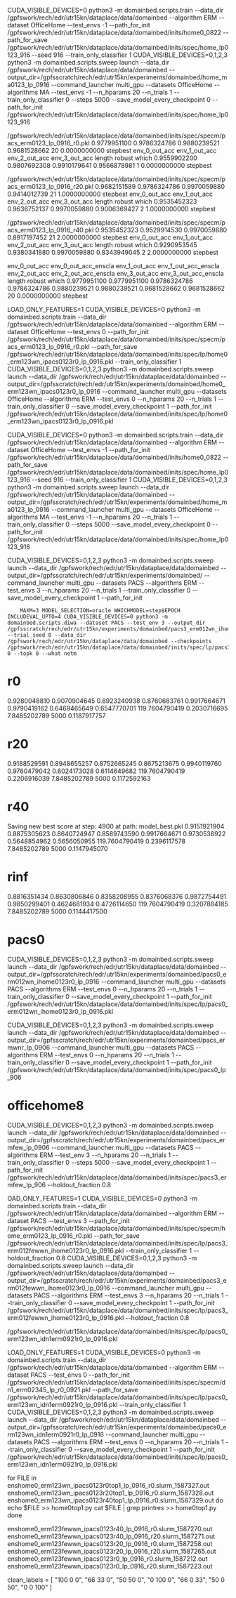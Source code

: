 CUDA_VISIBLE_DEVICES=0 python3 -m domainbed.scripts.train --data_dir /gpfswork/rech/edr/utr15kn/dataplace/data/domainbed --algorithm ERM --dataset OfficeHome --test_envs -1 --path_for_init /gpfswork/rech/edr/utr15kn/dataplace/data/domainbed/inits/home0_0822 --path_for_save /gpfswork/rech/edr/utr15kn/dataplace/data/domainbed/inits/spec/home_lp0123_916 --seed 916 --train_only_classifier 1
CUDA_VISIBLE_DEVICES=0,1,2,3 python3 -m domainbed.scripts.sweep launch --data_dir /gpfswork/rech/edr/utr15kn/dataplace/data/domainbed --output_dir=/gpfsscratch/rech/edr/utr15kn/experiments/domainbed/home_ma0123_lp_0916 --command_launcher multi_gpu --datasets OfficeHome --algorithms MA --test_envs -1 --n_hparams 20 --n_trials 1 --train_only_classifier 0 --steps 5000 --save_model_every_checkpoint 0 --path_for_init /gpfswork/rech/edr/utr15kn/dataplace/data/domainbed/inits/spec/home_lp0123_916


/gpfswork/rech/edr/utr15kn/dataplace/data/domainbed/inits/spec/specm/pacs_erm0123_lp_0916_r0.pkl
0.9779951100          0.9786324786          0.9880239521          0.9681528662          20                    0.0000000000          stepbest
env_0_out_acc         env_1_out_acc         env_2_out_acc         env_3_out_acc         length                robust                which
0.9559902200          0.9807692308          0.9910179641          0.9566878981          1                     0.0000000000          stepbest

/gpfswork/rech/edr/utr15kn/dataplace/data/domainbed/inits/spec/specm/pacs_erm0123_lp_0916_r20.pkl
0.9682151589          0.9786324786          0.9970059880          0.9414012739          21                    1.0000000000          stepbest
env_0_out_acc         env_1_out_acc         env_2_out_acc         env_3_out_acc         length                robust                which
0.9535452323          0.9636752137          0.9970059880          0.9006369427          2                     1.0000000000          stepbest


/gpfswork/rech/edr/utr15kn/dataplace/data/domainbed/inits/spec/specm/pacs_erm0123_lp_0916_r40.pkl
0.9535452323          0.9529914530          0.9970059880          0.8917197452          21                    2.0000000000          stepbest
env_0_out_acc         env_1_out_acc         env_2_out_acc         env_3_out_acc         length                robust                which
0.9290953545          0.9380341880          0.9970059880          0.8343949045          2                     2.0000000000          stepbest

env_0_out_acc         env_0_out_acc_enscla  env_1_out_acc         env_1_out_acc_enscla  env_2_out_acc         env_2_out_acc_enscla  env_3_out_acc         env_3_out_acc_enscla  length                robust                which
0.9779951100          0.9779951100          0.9786324786          0.9786324786          0.9880239521          0.9880239521          0.9681528662          0.9681528662          20                    0.0000000000          stepbest



LOAD_ONLY_FEATURES=1 CUDA_VISIBLE_DEVICES=0 python3 -m domainbed.scripts.train --data_dir /gpfswork/rech/edr/utr15kn/dataplace/data/domainbed --algorithm ERM --dataset OfficeHome --test_envs 0 --path_for_init /gpfswork/rech/edr/utr15kn/dataplace/data/domainbed/inits/spec/specm/pacs_erm0123_lp_0916_r0.pkl --path_for_save /gpfswork/rech/edr/utr15kn/dataplace/data/domainbed/inits/spec/lp/home0_erm123wn_ipacs0123r0_lp_0916.pkl --train_only_classifier 1
CUDA_VISIBLE_DEVICES=0,1,2,3 python3 -m domainbed.scripts.sweep launch --data_dir /gpfswork/rech/edr/utr15kn/dataplace/data/domainbed --output_dir=/gpfsscratch/rech/edr/utr15kn/experiments/domainbed/home0_erm123wn_ipacs0123r0_lp_0916 --command_launcher multi_gpu --datasets OfficeHome --algorithms ERM --test_envs 0 --n_hparams 20 --n_trials 1 --train_only_classifier 0 --save_model_every_checkpoint 1 --path_for_init /gpfswork/rech/edr/utr15kn/dataplace/data/domainbed/inits/spec/lp/home0_erm123wn_ipacs0123r0_lp_0916.pkl


CUDA_VISIBLE_DEVICES=0 python3 -m domainbed.scripts.train --data_dir /gpfswork/rech/edr/utr15kn/dataplace/data/domainbed --algorithm ERM --dataset OfficeHome --test_envs -1 --path_for_init /gpfswork/rech/edr/utr15kn/dataplace/data/domainbed/inits/home0_0822 --path_for_save /gpfswork/rech/edr/utr15kn/dataplace/data/domainbed/inits/spec/home_lp0123_916 --seed 916 --train_only_classifier 1
CUDA_VISIBLE_DEVICES=0,1,2,3 python3 -m domainbed.scripts.sweep launch --data_dir /gpfswork/rech/edr/utr15kn/dataplace/data/domainbed --output_dir=/gpfsscratch/rech/edr/utr15kn/experiments/domainbed/home_ma0123_lp_0916 --command_launcher multi_gpu --datasets OfficeHome --algorithms MA --test_envs -1 --n_hparams 20 --n_trials 1 --train_only_classifier 0 --steps 5000 --save_model_every_checkpoint 0 --path_for_init /gpfswork/rech/edr/utr15kn/dataplace/data/domainbed/inits/spec/home_lp0123_916



CUDA_VISIBLE_DEVICES=0,1,2,3 python3 -m domainbed.scripts.sweep launch --data_dir /gpfswork/rech/edr/utr15kn/dataplace/data/domainbed --output_dir=/gpfsscratch/rech/edr/utr15kn/experiments/domainbed/ --command_launcher multi_gpu --datasets PACS --algorithms ERM --test_envs 3 --n_hparams 20 --n_trials 1 --train_only_classifier 0 --save_model_every_checkpoint 1 --path_for_init

        MAXM=3 MODEL_SELECTION=oracle WHICHMODEL=step$EPOCH INCLUDEVAL_UPTO=4 CUDA_VISIBLE_DEVICES=0 python3 -m domainbed.scripts.diwa --dataset PACS --test_env 3 --output_dir /gpfsscratch/rech/edr/utr15kn/experiments/domainbed/pacs3_erm012wn_ihome0123r0_lp_0916 --trial_seed 0 --data_dir /gpfswork/rech/edr/utr15kn/dataplace/data/domainbed --checkpoints /gpfswork/rech/edr/utr15kn/dataplace/data/domainbed/inits/spec/lp/pacs3_erm012wn_ihome0123r0_lp_0916.pkl 0 --topk 0 --what netm


# r0
0.9280048810          0.9070904645          0.8923240938          0.8760683761          0.9917664671          0.9790419162          0.6469465649          0.6547770701          119.7604790419        0.2030716695          7.8485202789          5000                  0.1187917757
# r20
0.9188529591          0.8948655257          0.8752665245          0.8675213675          0.9940119760          0.9760479042          0.6024173028          0.6114649682          119.7604790419        0.2206916039          7.8485202789          5000                  0.1172592163
# r40
Saving new best score at step: 4900 at path: model_best.pkl
0.9151921904          0.8875305623          0.8640724947          0.8589743590          0.9917664671          0.9730538922          0.5648854962          0.5656050955          119.7604790419        0.2396117578          7.8485202789          5000                  0.1147945070
# rinf
0.8816351434          0.8630806846          0.8358208955          0.8376068376          0.9872754491          0.9850299401          0.4624681934          0.4726114650          119.7604790419        0.3207884185          7.8485202789          5000                  0.1144417500



# pacs0

CUDA_VISIBLE_DEVICES=0,1,2,3 python3 -m domainbed.scripts.sweep launch --data_dir /gpfswork/rech/edr/utr15kn/dataplace/data/domainbed --output_dir=/gpfsscratch/rech/edr/utr15kn/experiments/domainbed/pacs0_erm012wn_ihome0123r0_lp_0916 --command_launcher multi_gpu --datasets PACS --algorithms ERM --test_envs 0 --n_hparams 20 --n_trials 1 --train_only_classifier 0 --save_model_every_checkpoint 1 --path_for_init /gpfswork/rech/edr/utr15kn/dataplace/data/domainbed/inits/spec/lp/pacs0_erm012wn_ihome0123r0_lp_0916.pkl

CUDA_VISIBLE_DEVICES=0,1,2,3 python3 -m domainbed.scripts.sweep launch --data_dir /gpfswork/rech/edr/utr15kn/dataplace/data/domainbed --output_dir=/gpfsscratch/rech/edr/utr15kn/experiments/domainbed/pacs_ermwnr_lp_0906 --command_launcher multi_gpu --datasets PACS --algorithms ERM --test_envs 0 --n_hparams 20 --n_trials 1 --train_only_classifier 0 --save_model_every_checkpoint 1 --path_for_init /gpfswork/rech/edr/utr15kn/dataplace/data/domainbed/inits/spec/pacs0_lp_906

# officehome8

CUDA_VISIBLE_DEVICES=0,1,2,3 python3 -m domainbed.scripts.sweep launch --data_dir /gpfswork/rech/edr/utr15kn/dataplace/data/domainbed --output_dir=/gpfsscratch/rech/edr/utr15kn/experiments/domainbed/pacs_ermfew_lp_0906 --command_launcher multi_gpu --datasets PACS --algorithms ERM --test_env 3 --n_hparams 20 --n_trials 1 --train_only_classifier 0 --steps 5000 --save_model_every_checkpoint 1 --path_for_init /gpfswork/rech/edr/utr15kn/dataplace/data/domainbed/inits/spec/pacs3_ermfew_lp_906 --holdout_fraction 0.8



OAD_ONLY_FEATURES=1 CUDA_VISIBLE_DEVICES=0 python3 -m domainbed.scripts.train --data_dir /gpfswork/rech/edr/utr15kn/dataplace/data/domainbed --algorithm ERM --dataset PACS --test_envs 3 --path_for_init /gpfswork/rech/edr/utr15kn/dataplace/data/domainbed/inits/spec/specm/home_erm0123_lp_0916_r0.pkl --path_for_save /gpfswork/rech/edr/utr15kn/dataplace/data/domainbed/inits/spec/lp/pacs3_erm012fewwn_ihome0123r0_lp_0916.pkl --train_only_classifier 1 --holdout_fraction 0.8
CUDA_VISIBLE_DEVICES=0,1,2,3 python3 -m domainbed.scripts.sweep launch --data_dir /gpfswork/rech/edr/utr15kn/dataplace/data/domainbed --output_dir=/gpfsscratch/rech/edr/utr15kn/experiments/domainbed/pacs3_erm012fewwn_ihome0123r0_lp_0916 --command_launcher multi_gpu --datasets PACS --algorithms ERM --test_envs 3 --n_hparams 20 --n_trials 1 --train_only_classifier 0 --save_model_every_checkpoint 1 --path_for_init /gpfswork/rech/edr/utr15kn/dataplace/data/domainbed/inits/spec/lp/pacs3_erm012fewwn_ihome0123r0_lp_0916.pkl --holdout_fraction 0.8


/gpfswork/rech/edr/utr15kn/dataplace/data/domainbed/inits/spec/lp/pacs0_erm123wn_idn1erm0921r0_lp_0916.pkl


LOAD_ONLY_FEATURES=1 CUDA_VISIBLE_DEVICES=0 python3 -m domainbed.scripts.train --data_dir /gpfswork/rech/edr/utr15kn/dataplace/data/domainbed --algorithm ERM --dataset PACS --test_envs 0 --path_for_init /gpfswork/rech/edr/utr15kn/dataplace/data/domainbed/inits/spec/specm/dn1_erm02345_lp_r0_0921.pkl --path_for_save /gpfswork/rech/edr/utr15kn/dataplace/data/domainbed/inits/spec/lp/pacs0_erm123wn_idn1erm0921r0_lp_0916.pkl --train_only_classifier 1
CUDA_VISIBLE_DEVICES=0,1,2,3 python3 -m domainbed.scripts.sweep launch --data_dir /gpfswork/rech/edr/utr15kn/dataplace/data/domainbed --output_dir=/gpfsscratch/rech/edr/utr15kn/experiments/domainbed/pacs0_erm123wn_idn1erm0921r0_lp_0916 --command_launcher multi_gpu --datasets PACS --algorithms ERM --test_envs 0 --n_hparams 20 --n_trials 1 --train_only_classifier 0 --save_model_every_checkpoint 1 --path_for_init /gpfswork/rech/edr/utr15kn/dataplace/data/domainbed/inits/spec/lp/pacs0_erm123wn_idn1erm0921r0_lp_0916.pkl


for FILE in enshome0_erm123wn_ipacs0123r0top1_lp_0916_r0.slurm_1587327.out enshome0_erm123wn_ipacs0123r20top1_lp_0916_r0.slurm_1587328.out enshome0_erm123wn_ipacs0123r40top1_lp_0916_r0.slurm_1587329.out
do
echo $FILE >> home0top1.py
cat $FILE | grep printres >> home0top1.py
done


enshome0_erm123fewwn_ipacs0123r40_lp_0916_r0.slurm_1587270.out enshome0_erm123fewwn_ipacs0123r40_lp_0916_r20.slurm_1587271.out enshome0_erm123fewwn_ipacs0123r20_lp_0916_r0.slurm_1587258.out enshome0_erm123fewwn_ipacs0123r20_lp_0916_r20.slurm_1587265.out enshome0_erm123fewwn_ipacs0123r0_lp_0916_r0.slurm_1587212.out enshome0_erm123fewwn_ipacs0123r0_lp_0916_r20.slurm_1587223.out

clean_labels = [
"100    0       0",
"66     33      0",
"50     50      0",
"0      100     0",
"66     0       33",
"50     0       50",
"0      0       100"
]


